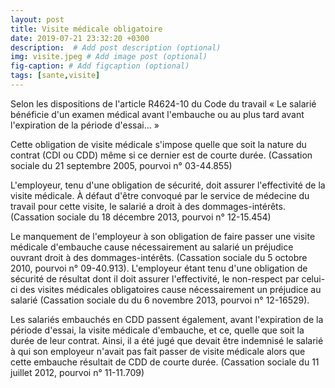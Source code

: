 ```yaml
---
layout: post
title: Visite médicale obligatoire
date: 2019-07-21 23:32:20 +0300
description:  # Add post description (optional)
img: visite.jpeg # Add image post (optional)
fig-caption: # Add figcaption (optional)
tags: [sante,visite]
---
```

Selon les dispositions de l'article R4624-10 du Code du travail « Le salarié bénéficie d'un examen médical avant l'embauche ou au plus tard avant l'expiration de la période d'essai... »

Cette obligation de visite médicale s'impose quelle que soit la nature du contrat (CDI ou CDD) même si ce dernier est de courte durée. (Cassation sociale du 21 septembre 2005, pourvoi n° 03-44.855)

L'employeur, tenu d'une obligation de sécurité, doit assurer l'effectivité de la visite médicale. À défaut d'être convoqué par le service de médecine du travail pour cette visite, le salarié a droit à des dommages-intérêts. (Cassation sociale du 18 décembre 2013, pourvoi n° 12-15.454)

Le manquement de l'employeur à son obligation de faire passer une visite médicale d'embauche cause nécessairement au salarié un préjudice ouvrant droit à des dommages-intérêts. (Cassation sociale du 5 octobre 2010, pourvoi n° 09-40.913). L'employeur étant tenu d'une obligation de sécurité de résultat dont il doit assurer l'effectivité, le non-respect par celui-ci des visites médicales obligatoires cause nécessairement un préjudice au salarié (Cassation sociale du du 6 novembre 2013, pourvoi n° 12-16529).

Les salariés embauchés en CDD passent également, avant l'expiration de la période d'essai, la visite médicale d'embauche, et ce, quelle que soit la durée de leur contrat. Ainsi, il a été jugé que devait être indemnisé le salarié à qui son employeur n'avait pas fait passer de visite médicale alors que cette embauche résultait de CDD de courte durée. (Cassation sociale du 11 juillet 2012, pourvoi n° 11-11.709)